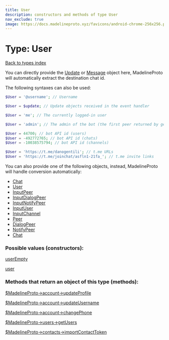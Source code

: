 ```yaml
---
title: User
description: constructors and methods of type User
nav_exclude: true
image: https://docs.madelineproto.xyz/favicons/android-chrome-256x256.png
---
```

# Type: User
[Back to types index](index.html)

You can directly provide the [Update](Update.html) or [Message](Message.html) object here, MadelineProto will automatically extract the destination chat id.

The following syntaxes can also be used:

```php
$User = '@username'; // Username

$User = $update; // Update objects received in the event handler

$User = 'me'; // The currently logged-in user

$User = 'admin'; // The admin of the bot (the first peer returned by getReportPeers in an event handler)

$User = 44700; // bot API id (users)
$User = -492772765; // bot API id (chats)
$User = -10038575794; // bot API id (channels)

$User = 'https://t.me/danogentili'; // t.me URLs
$User = 'https://t.me/joinchat/asfln1-21fa_'; // t.me invite links

```

You can also provide one of the following objects, instead, MadelineProto will handle conversion automatically:  

- [Chat](Chat.html)
- [User](User.html)
- [InputPeer](InputPeer.html)
- [InputDialogPeer](InputDialogPeer.html)
- [InputNotifyPeer](InputNotifyPeer.html)
- [InputUser](InputUser.html)
- [InputChannel](InputChannel.html)
- [Peer](Peer.html)
- [DialogPeer](DialogPeer.html)
- [NotifyPeer](NotifyPeer.html)
- [Chat](Chat.html)




### Possible values (constructors):

[userEmpty](/API_docs/constructors/userEmpty.html)  

[user](/API_docs/constructors/user.html)  



### Methods that return an object of this type (methods):

[$MadelineProto->account->updateProfile](/API_docs/methods/account.updateProfile.html)  

[$MadelineProto->account->updateUsername](/API_docs/methods/account.updateUsername.html)  

[$MadelineProto->account->changePhone](/API_docs/methods/account.changePhone.html)  

[$MadelineProto->users->getUsers](/API_docs/methods/users.getUsers.html)  

[$MadelineProto->contacts->importContactToken](/API_docs/methods/contacts.importContactToken.html)  



